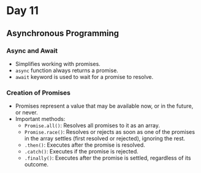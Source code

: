 # Day 11

## Asynchronous Programming

### Async and Await
- Simplifies working with promises.
- `async` function always returns a promise.
- `await` keyword is used to wait for a promise to resolve.

### Creation of Promises
- Promises represent a value that may be available now, or in the future, or never.
- Important methods:
  - `Promise.all()`: Resolves all promises to it as an array.
  - `Promise.race()`: Resolves or rejects as soon as one of the promises in the array settles (first resolved or rejected), ignoring the rest.
  - `.then()`: Executes after the promise is resolved.
  - `.catch()`: Executes if the promise is rejected.
  - `.finally()`: Executes after the promise is settled, regardless of its outcome.


